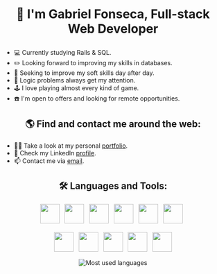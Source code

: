 # <p align=center>:wave: I'm Gabriel Fonseca, Full-stack Web Developer
- :computer: Currently studying Rails & SQL.<br>
- :pencil2: Looking forward to improving my skills in databases.<br>
- :person_in_tuxedo: Seeking to improve my soft skills day after day.<br>
- :eyes: Logic problems always get my attention.<br>
- :joystick: I love playing almost every kind of game.<br>
- :telephone: I'm open to offers and looking for remote opportunities.<br>

## <p align=center>:earth_americas: Find and contact me around the web:</p>
- :raising_hand_man: Take a look at my personal [portfolio](https://gopxfs.up.railway.app/).
- :mag_right: Check my LinkedIn [profile](https://www.linkedin.com/in/gabriel-fonseca-sales).
- :mailbox: Contact me via <a href="mailto:gopxfs@hotmail.com">email</a>.

## <p align=center>:hammer_and_wrench: Languages and Tools:</p>
<p align=center>
<img src="https://cdn.jsdelivr.net/gh/devicons/devicon/icons/rails/rails-original-wordmark.svg" height="45"> &nbsp; <img src="https://cdn.jsdelivr.net/gh/devicons/devicon/icons/ruby/ruby-original.svg" height="45"> &nbsp; <img src="https://cdn.jsdelivr.net/gh/devicons/devicon/icons/postgresql/postgresql-original.svg" height="45"> &nbsp; <img src="https://cdn.jsdelivr.net/gh/devicons/devicon/icons/sass/sass-original.svg" height="45"> &nbsp; <img src="https://cdn.jsdelivr.net/gh/devicons/devicon/icons/jest/jest-plain.svg" height="45"> &nbsp; <img src="https://cdn.jsdelivr.net/gh/devicons/devicon/icons/git/git-plain-wordmark.svg" height="45" > &nbsp;<br><br> <img src="https://cdn.jsdelivr.net/gh/devicons/devicon/icons/javascript/javascript-plain.svg" height="45"> &nbsp; <img src="https://cdn.jsdelivr.net/gh/devicons/devicon/icons/react/react-original.svg" height="45"> &nbsp; <img src="https://cdn.jsdelivr.net/gh/devicons/devicon/icons/redux/redux-original.svg" height="45"> &nbsp; <img src="https://cdn.jsdelivr.net/gh/devicons/devicon/icons/html5/html5-original-wordmark.svg" height="45"> &nbsp; <img src="https://cdn.jsdelivr.net/gh/devicons/devicon/icons/css3/css3-original-wordmark.svg" height="45">
</p>
<p align=center><img src ="https://github-readme-stats.vercel.app/api/top-langs/?username=gopxfs&theme=radical" alt="Most used languages"></p>
